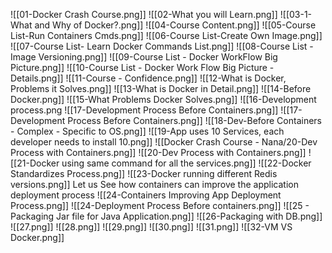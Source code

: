 
![[01-Docker Crash Course.png]]
![[02-What you will Learn.png]]
![[03-1-What and Why of Docker?.png]]
![[04-Course Content.png]]
![[05-Course List-Run Containers Cmds.png]]
![[06-Course List-Create Own Image.png]]
![[07-Course List- Learn Docker Commands List.png]]
![[08-Course List - Image Versioning.png]]
![[09-Course List - Docker WorkFlow Big Picture.png]]
![[10-Course List - Docker Work Flow Big Picture -Details.png]]
![[11-Course - Confidence.png]]
![[12-What is Docker, Problems it Solves.png]]
![[13-What is Docker in Detail.png]]
![[14-Before Docker.png]]
![[15-What Problems Docker Solves.png]]
![[16-Development process.png
![[17-Development Process Before Containers.png]]
![[17-Development Process Before Containers.png]]
![[18-Dev-Before Containers - Complex - Specific to OS.png]]
![[19-App uses 10 Services, each developer needs to install 10.png]]
![[Docker Crash Course - Nana/20-Dev Process with Containers.png]]
![[20-Dev Process with Containers.png]]
![[21-Docker using same command for all the services.png]]
![[22-Docker Standardizes Process.png]]
![[23-Docker running different Redis versions.png]]
Let us See how containers can improve the application deployment process 
![[24-Containers Improving App Deployment Process.png]]
![[24-Deployment Process Before containers.png]]
![[25 - Packaging Jar file for Java Application.png]]
![[26-Packaging with DB.png]]
![[27.png]]
![[28.png]]
![[29.png]]
![[30.png]]
![[31.png]]
![[32-VM VS Docker.png]]
